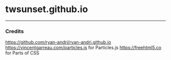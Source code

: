 # twsunset.github.io
---
### Credits
https://github.com/ryan-andri/ryan-andri.github.io
https://vincentgarreau.com/particles.js for Particles.js
https://freehtml5.co for Parts of CSS
